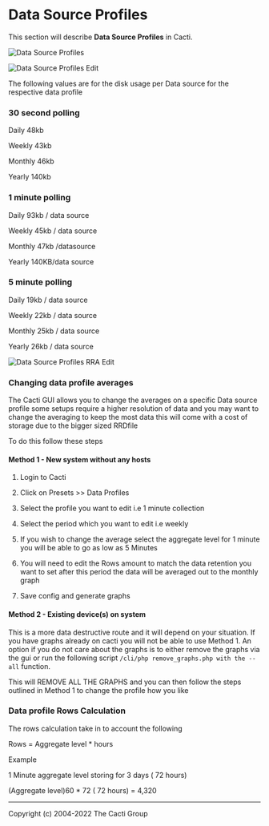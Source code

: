 # Data Source Profiles

This section will describe **Data Source Profiles** in Cacti.

![Data Source Profiles](images/data-source-profiles.png)

![Data Source Profiles Edit](images/data-source-profiles-edit1.png)

The following values are for the disk usage per Data source for the respective
data profile

### 30 second polling

Daily 48kb

Weekly 43kb

Monthly 46kb

Yearly 140kb

### 1 minute polling

Daily 93kb / data source

Weekly 45kb / data source

Monthly 47kb /datasource

Yearly 140KB/data source

### 5 minute polling

Daily 19kb / data source

Weekly 22kb / data source

Monthly 25kb / data source

Yearly 26kb / data source

![Data Source Profiles RRA Edit](images/data-source-profiles-edit2.png)

### Changing data profile averages

The Cacti GUI allows you to change the averages on a specific Data source
profile some setups require a higher resolution of data and you may want to
change the averaging to keep the most data this will come with a cost of storage
due to the bigger sized RRDfile

To do this follow these steps

#### Method 1 - New system without any hosts

1. Login to Cacti

2. Click on Presets >> Data Profiles

3. Select the profile you want to edit i.e 1 minute collection

4. Select the period which you want to edit i.e weekly

5. If you wish to change the average select the aggregate level for 1 minute
   you will be able to go as low as 5 Minutes

6. You will need to edit the Rows amount to match the data retention you want
   to set after this period the data will be averaged out to the monthly graph

7. Save config and generate graphs

#### Method 2 - Existing device(s) on system

This is a more data destructive route and it will depend on your situation.  If
you have graphs already on cacti you will not be able to use Method 1. An option
if you do not care about the graphs is to either remove the graphs via the gui
or run the following script `/cli/php remove_graphs.php with the --all`
function.

This will REMOVE ALL THE GRAPHS and you can then follow the steps outlined in
Method 1 to change the profile how you like

### Data profile Rows Calculation

The rows calculation take in to account the following

Rows = Aggregate level * hours

Example

1 Minute aggregate level storing for 3 days ( 72 hours)

(Aggregate level)60 * 72 ( 72 hours) = 4,320

---
<copy>Copyright (c) 2004-2022 The Cacti Group</copy>
